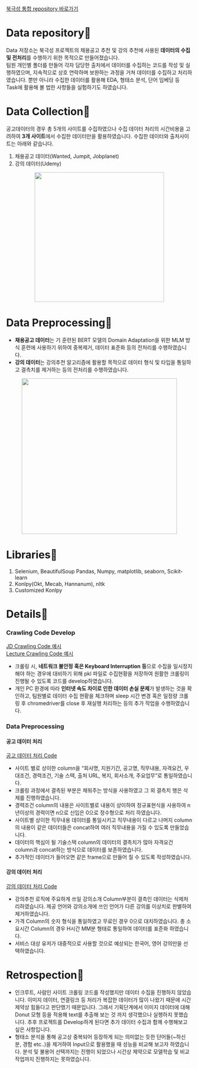 [북극성 통합 repository 바로가기](https://github.com/KDT-AiVENGERS/.github/tree/develop/profile/polarstar)  
  
# Data repository📌
Data 저장소는 북극성 프로젝트의 채용공고 추천 및 강의 추천에 사용된 **데이터의 수집 및 전처리**를 수행하기 위한 목적으로 만들어졌습니다.  
팀원 개인별 폴더를 만들어 각자 담당한 출처에서 데이터를 수집하는 코드를 작성 및 실행하였으며, 지속적으로 상호 연락하며 보완하는 과정을 거쳐 데이터를 수집하고 처리하였습니다. 뿐만 아니라 수집한 데이터를 활용해 EDA, 형태소 분석, 단어 임베딩 등 Task에 활용해 볼 법한 사항들을 실험하기도 하였습니다.  

  
# Data Collection📌
공고데이터의 경우 총 5개의 사이트를 수집하였으나 수집 데이터 처리의 시간비용을 고려하여 **3개 사이트**에서 수집한 데이터만을 활용하였습니다. 수집한 데이터와 출처사이트는 아래와 같습니다.  
  
1. 채용공고 데이터(Wanted, Jumpit, Jobplanet)  
2. 강의 데이터(Udemy)  
  
<p align='center'><img src="https://github.com/KDT-AiVENGERS/Data/assets/77615059/118d5f8c-a7f0-4dba-a3ba-d7d866ea513f" height=350></p>

  
# Data Preprocessing📌
- **채용공고 데이터**는 기 훈련된 BERT 모델의 Domain Adaptation을 위한 MLM 방식 훈련에 사용하기 위하여 중복제거, 데이터 표준화 등의 전처리를 수행하였습니다.
- **강의 데이터**는 강의추천 알고리즘에 활용할 목적으로 데이터 형식 및 타입을 통일하고 결측치를 제거하는 등의 전처리를 수행하였습니다.
  
<p align='center'><img src="https://github.com/KDT-AiVENGERS/Data/assets/77615059/bda23fad-b379-4520-94c0-ce0fed89074b" height=420></p>

  
# Libraries📌
1. Selenium, BeautifulSoup Pandas, Numpy, matplotlib, seaborn, Scikit-learn  
2. Konlpy(Okt, Mecab, Hannanum), nltk
3. Customized Konlpy

  
# Details📌
### Crawling Code Develop  
[JD Crawling Code 예시](https://github.com/KDT-AiVENGERS/PolarStar-Data/blob/develop/%EC%8A%B9%EB%A6%BC/01_JD_wanted/crawl_baseline_ver02.py)   
[Lecture Crawling Code 예시](https://github.com/KDT-AiVENGERS/PolarStar-Data/blob/develop/%EC%9E%AC%ED%98%84/crawling_Lecs/udemy_final.ipynb)   
- 크롤링 시, **네트워크 불안정 혹은 Keyboard Interruption 등**으로 수집을 일시정지해야 하는 경우에 대비하기 위해 pkl 파일로 수집현황을 저장하여 원활한 크롤링이 진행될 수 있도록 코드를 develop하였습니다.  
- 개인 PC 환경에 따라 **인터넷 속도 차이로 인한 데이터 손실 문제**가 발생하는 것을 확인하고, 팀원별로 데이터 수집 현황을 체크하며 sleep 시간 변경 혹은 일정량 크롤링 후 chromedriver를 close 후 재실행 처리하는 등의 추가 작업을 수행하였습니다.  
  
### Data Preprocessing
#### 공고 데이터 처리
[공고 데이터 처리 Code](https://github.com/KDT-AiVENGERS/PolarStar-Data/blob/develop/%EC%B0%AC%ED%98%81/Data_Pretreatment/Announcement_modify.ipynb)  
- 사이트 별로 상이한 column을 “회사명, 지원기간, 공고명, 직무내용, 자격요건, 우대조건, 경력조건, 기술 스택, 출처 URL, 복지, 회사소개, 주요업무”로 통일하였습니다.
- 크롤링 과정에서 결측된 부분은 채워주는 방식을 사용하였고 그 외 결측치 행은 삭제를 진행하였습니다.
- 경력조건 column의 내용은 사이트별로 내용이 상이하여 정규표현식을 사용하여 n년이상의 경력이면 n으로 신입은 0으로 정수형으로 처리 하였습니다.
- 사이트별 상이한 직무내용 데이터를 통일시키고 직무내용이 다르고 나머지 column의 내용이 같은 데이터들은 concat하여 여러 직무내용을 가질 수 있도록 만들었습니다.
- 데이터의 핵심이 될 기술스택 column의 데이터의 결측치가 많아 자격요건 column과 concat하는 방식으로 데이터를 보존하였습니다.
- 추가적인 데이터가 들어오면 같은 frame으로 만들어 질 수 있도록 작성하였습니다.
  
#### 강의 데이터 처리
[강의 데이터 처리 Code](https://github.com/KDT-AiVENGERS/PolarStar-Data/blob/develop/%EC%9E%AC%ED%98%84/udemy_csv/%EC%B5%9C%EC%A2%85/udemy%EB%8D%B0%EC%9D%B4%ED%84%B0%EC%B2%98%EB%A6%AC.ipynb)
- 강의추천 로직에 주요하게 쓰일 강의소개 Column부분이 결측인 데이터는 삭제처리하였습니다. 제공 언어와 강의소개에 쓰인 언어가 다른 강의를 이상치로 판별하여 제거하였습니다.
- 가격 Column의 숫자 형식을 통일하였고 무료인 경우 0으로 대치하였습니다. 총 소요시간 Column의 경우 H시간 MM분 형태로 통일하여 데이터를 표준화 하였습니다.
- 서비스 대상 유저가 대중적으로 사용할 것으로 예상되는 한국어, 영어 강의만을 선택하였습니다.  
  
  
# Retrospection📌
- 인크루트, 사람인 사이트 크롤링 코드를 작성했지만 데이터 수집을 진행하지 않았습니다. 이미지 데이터, 연결링크 등 처리가 복잡한 데이터가 많이 나왔기 때문에 시간 제약상 힘들다고 판단했기 때문입니다. 그래서 기획단계에서 이미지 데이터에 대해 Donut 모형 등을 적용해 text를 추출해 보는 것 까지 생각했으나 실행하지 못했습니다. 추후 프로젝트를 Develop하게 된다면 추가 데이터 수집과 함께 수행해보고 싶은 사항입니다.  
- 형태소 분석을 통해 공고상 중복되어 등장하게 되는 의미없는 듯한 단어들(~하신 분, 경험 etc..)을 제거하여 Input으로 활용했을 때 성능을 비교해 보고자 하였습니다. 분석 및 불용어 선택까지는 진행이 되었으나 시간상 제약으로 모델학습 및 비교작업까지 진행하지는 못하였습니다.  
